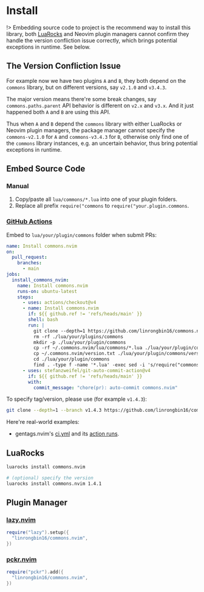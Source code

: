 <!-- markdownlint-disable MD001 MD013 MD034 MD033 MD051 -->

# Install

!> Embedding source code to project is the recommend way to install this library, both [LuaRocks](https://luarocks.org/) and Neovim plugin managers cannot confirm they handle the version confliction issue correctly, which brings potential exceptions in runtime. See below.

## The Version Confliction Issue

For example now we have two plugins `A` and `B`, they both depend on the `commons` library, but on different versions, say `v2.1.0` and `v3.4.3`.

The major version means there're some break changes, say `commons.paths.parent` API behavior is different on `v2.x` and `v3.x`. And it just happened both `A` and `B` are using this API.

Thus when `A` and `B` depend the `commons` library with either LuaRocks or Neovim plugin managers, the package manager cannot specify the `commons-v2.1.0` for `A` and `commons-v3.4.3` for `B`, otherwise only find one of the `commons` library instances, e.g. an uncertain behavior, thus bring potential exceptions in runtime.

## Embed Source Code

### Manual

1. Copy/paste all `lua/commons/*.lua` into one of your plugin folders.
2. Replace all prefix `require("commons` to `require("your.plugin.commons`.

### [GitHub Actions](https://docs.github.com/en/actions)

Embed to `lua/your/plugin/commons` folder when submit PRs:

```yaml
name: Install commons.nvim
on:
  pull_request:
    branches:
      - main
jobs:
  install_commons_nvim:
    name: Install commons.nvim
    runs-on: ubuntu-latest
    steps:
      - uses: actions/checkout@v4
      - name: Install commons.nvim
        if: ${{ github.ref != 'refs/heads/main' }}
        shell: bash
        run: |
          git clone --depth=1 https://github.com/linrongbin16/commons.nvim.git ~/.commons.nvim
          rm -rf ./lua/your/plugins/commons
          mkdir -p ./lua/your/plugin/commons
          cp -rf ~/.commons.nvim/lua/commons/*.lua ./lua/your/plugin/commons
          cp ~/.commons.nvim/version.txt ./lua/your/plugin/commons/version.txt
          cd ./lua/your/plugin/commons
          find . -type f -name '*.lua' -exec sed -i 's/require("commons/require("your.plugin.commons/g' {} \;
      - uses: stefanzweifel/git-auto-commit-action@v4
        if: ${{ github.ref != 'refs/heads/main' }}
        with:
          commit_message: "chore(pr): auto-commit commons.nvim"
```

To specify tag/version, please use (for example `v1.4.3`):

```sh
git clone --depth=1 --branch v1.4.3 https://github.com/linrongbin16/commons.nvim.git ~/.commons.nvim
```

Here're real-world examples:

- gentags.nvim's [ci.yml](https://github.com/linrongbin16/gentags.nvim/blob/5f5bd825951fb8bc8c5dea7919c46a86063c6e5e/.github/workflows/ci.yml?plain=1#L47-L51) and its [action runs](https://github.com/linrongbin16/gentags.nvim/actions/runs/7176179406/job/19540665077).

## LuaRocks

```bash
luarocks install commons.nvim

# (optional) specify the version
luarocks install commons.nvim 1.4.1
```

## Plugin Manager

### [lazy.nvim](https://github.com/folke/lazy.nvim)

```lua
require("lazy").setup({
  "linrongbin16/commons.nvim",
})
```

### [pckr.nvim](https://github.com/lewis6991/pckr.nvim)

```lua
require("pckr").add({
  "linrongbin16/commons.nvim",
})
```
